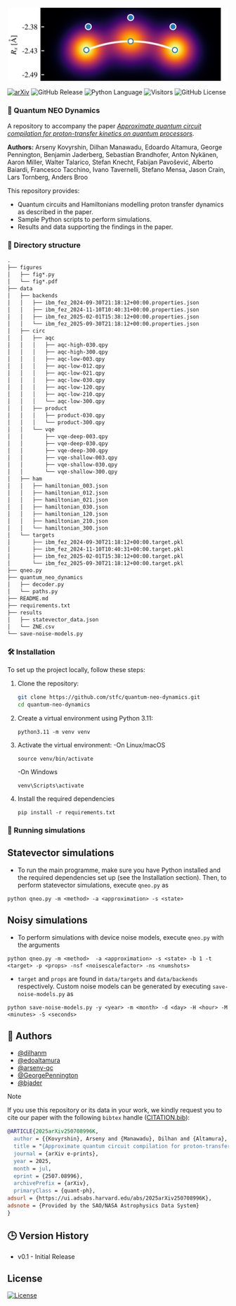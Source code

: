 ![Density-map](figures/fig1.png)

[![arXiv](https://img.shields.io/badge/arXiv-1234.56789-b31b1b.svg)](https://arxiv.org/abs/2507.08996)
![GitHub Release](https://img.shields.io/github/v/release/stfc/quantum-neo-dynamics)
![Python Language](https://img.shields.io/badge/Python-3776AB?style=flat&logo=python&logoColor=white)
![Visitors](https://api.visitorbadge.io/api/visitors?path=https%3A%2F%2Fgithub.com%2Fstfc%2Fquantum-neo-dynamics&label=Repository%20Visits&countColor=%230c7ebe&style=flat&labelStyle=none)
![GitHub License](https://img.shields.io/github/license/stfc/quantum-neo-dynamics)


### 🧪 Quantum NEO Dynamics

A repository to accompany the paper [_Approximate quantum circuit compilation for proton-transfer kinetics on quantum processors_](https://doi.org/10.48550/arXiv.2507.08996).

**Authors:** Arseny Kovyrshin, Dilhan Manawadu, Edoardo Altamura, George Pennington, Benjamin Jaderberg, Sebastian Brandhofer, Anton Nykänen, Aaron Miller, Walter Talarico, Stefan Knecht, Fabijan Pavošević, Alberto Baiardi, Francesco Tacchino, Ivano Tavernelli, Stefano Mensa, Jason Crain, Lars Tornberg, Anders Broo


This repository provides:

* Quantum circuits and Hamiltonians modelling proton transfer dynamics as described in the paper.
* Sample Python scripts to perform simulations.
* Results and data supporting the findings in the paper.

### 📁 Directory structure
```
.
├── figures
│   ├── fig*.py
│   └── fig*.pdf
├── data
│   ├── backends
│   │   ├── ibm_fez_2024-09-30T21:18:12+00:00.properties.json
│   │   ├── ibm_fez_2024-11-10T10:40:31+00:00.properties.json
│   │   ├── ibm_fez_2025-02-01T15:38:12+00:00.properties.json
│   │   └── ibm_fez_2025-09-30T21:18:12+00:00.properties.json
│   ├── circ
│   │   ├── aqc
│   │   │   ├── aqc-high-030.qpy
│   │   │   ├── aqc-high-300.qpy
│   │   │   ├── aqc-low-003.qpy
│   │   │   ├── aqc-low-012.qpy
│   │   │   ├── aqc-low-021.qpy
│   │   │   ├── aqc-low-030.qpy
│   │   │   ├── aqc-low-120.qpy
│   │   │   ├── aqc-low-210.qpy
│   │   │   └── aqc-low-300.qpy
│   │   ├── product
│   │   │   ├── product-030.qpy
│   │   │   └── product-300.qpy
│   │   └── vqe
│   │       ├── vqe-deep-003.qpy
│   │       ├── vqe-deep-030.qpy
│   │       ├── vqe-deep-300.qpy
│   │       ├── vqe-shallow-003.qpy
│   │       ├── vqe-shallow-030.qpy
│   │       └── vqe-shallow-300.qpy
│   ├── ham
│   │   ├── hamiltonian_003.json
│   │   ├── hamiltonian_012.json
│   │   ├── hamiltonian_021.json
│   │   ├── hamiltonian_030.json
│   │   ├── hamiltonian_120.json
│   │   ├── hamiltonian_210.json
│   │   └── hamiltonian_300.json
│   └── targets
│       ├── ibm_fez_2024-09-30T21:18:12+00:00.target.pkl
│       ├── ibm_fez_2024-11-10T10:40:31+00:00.target.pkl
│       ├── ibm_fez_2025-02-01T15:38:12+00:00.target.pkl
│       └── ibm_fez_2025-09-30T21:18:12+00:00.target.pkl
├── qneo.py
├── quantum_neo_dynamics
│   ├── decoder.py
│   └── paths.py
├── README.md
├── requirements.txt
├── results
│   ├── statevector_data.json
│   └── ZNE.csv
└── save-noise-models.py
```


### 🛠️ Installation

To set up the project locally, follow these steps:

1. Clone the repository:
   ```bash
   git clone https://github.com/stfc/quantum-neo-dynamics.git
   cd quantum-neo-dynamics
   ```
2. Create a virtual environment using Python 3.11:
   ```
   python3.11 -m venv venv
   ```
3. Activate the virtual environment:
   -On Linux/macOS
   ```
   source venv/bin/activate
   ```
   -On Windows
   ```
   venv\Scripts\activate
   ```
4. Install the required dependencies
   ```
   pip install -r requirements.txt
   ```
   
### 🚀 Running simulations

## Statevector simulations

* To run the main programme, make sure you have Python installed and the required dependencies set up (see the Installation section). Then, to perform statevector simulations, execute `qneo.py` as
```
python qneo.py -m <method> -a <approximation> -s <state>
```

## Noisy simulations

* To perform simulations with device noise models, execute `qneo.py` with the arguments
```
python qneo.py -m <method>  -a <approximation> -s <state> -b 1 -t <target> -p <props> -nsf <noisescalefactor> -ns <numshots>
```
* `target` and `props` are found in `data/targets` and `data/backends` respectively. Custom noise models can be generated by executing `save-noise-models.py` as
```
python save-noise-models.py -y <year> -m <month> -d <day> -H <hour> -M <minutes> -S <seconds>
```
## 👥 Authors

- [@dilhanm](https://github.com/DilhanM)
- [@edoaltamura](https://github.com/edoaltamura)
- [@arseny-qc](https://github.com/arseny-qc)
- [@GeorgePennington](https://github.com/GeorgePennington)
- [@bjader](https://github.com/bjader)

> [!NOTE]
> If you use this repository or its data in your work, we kindly request you to cite our paper with the following `bibtex` handle ([CITATION.bib](./CITATION.bib)):
> ```bibtex
> @ARTICLE{2025arXiv250708996K,  
>  author = {{Kovyrshin}, Arseny and {Manawadu}, Dilhan and {Altamura}, Edoardo and {Pennington}, George and {Jaderberg}, Benjamin and {Brandhofer}, Sebastian and {Nyk{\"a}nen}, Anton and {Miller}, Aaron and {Talarico}, Walter and {Knecht}, Stefan and {Pavo{\v{s}}evi{\'c}}, Fabijan and {Baiardi}, Alberto and {Tacchino}, Francesco and {Tavernelli}, Ivano and {Mensa}, Stefano and {Crain}, Jason and {Tornberg}, Lars and {Broo}, Anders},  
>  title = "{Approximate quantum circuit compilation for proton-transfer kinetics on quantum processors}",  
>  journal = {arXiv e-prints},  
>  year = 2025,  
>  month = jul,  
>  eprint = {2507.08996},  
>  archivePrefix = {arXiv},  
>  primaryClass = {quant-ph},
> adsurl = {https://ui.adsabs.harvard.edu/abs/2025arXiv250708996K},
> adsnote = {Provided by the SAO/NASA Astrophysics Data System}
> }
> ```

## 🕒 Version History

* v0.1 - Initial Release

## License

[![License](https://img.shields.io/badge/License-Apache_2.0-blue.svg)](https://opensource.org/licenses/Apache-2.0)

